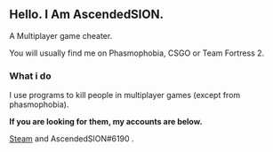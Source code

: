 ## Hello. I Am AscendedSION.





A Multiplayer game cheater.





You will usually find me on Phasmophobia, CSGO or Team Fortress 2.





### What i do




I use programs to kill people in multiplayer games (except from phasmophobia).





**If you are looking for them, my accounts are below.**





[Steam](https://steamcommunity.com/id/AscendedSION/) and AscendedSION#6190 .

